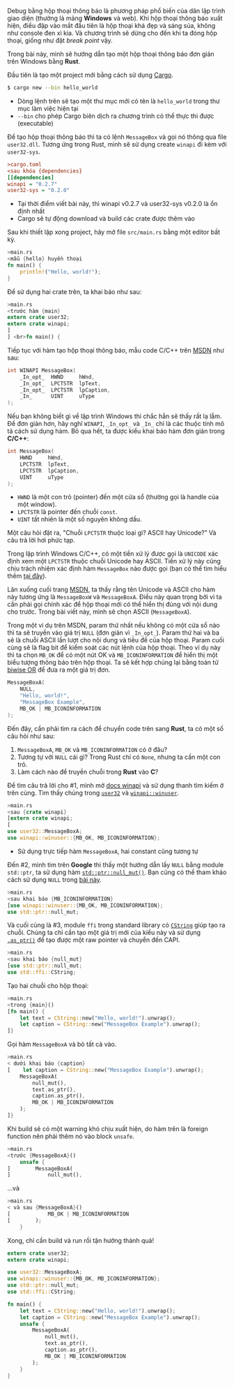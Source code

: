 
Debug bằng hộp thoại thông báo là phương pháp phổ biến của dân lập trình giao diện (thường là mảng **Windows** và web). Khi hộp thoại thông báo xuất hiện, điều đập vào mắt đầu tiên là hộp thoại khá đẹp và sáng sủa, không như console đen xì kia. Và chương trình sẽ dừng cho đến khi ta đóng hộp thoại, giống như đặt *break point* vậy.

Trong bài này, mình sẽ hướng dẫn tạo một hộp thoại thông báo đơn giản trên Windows bằng **Rust**.

Đầu tiên là tạo một project mới bằng cách sử dụng [Cargo](http://doc.crates.io/guide.html).
```bash
$ cargo new --bin hello_world
```

- Dòng lệnh trên sẽ tạo một thư mục mới có tên là `hello_world` trong thư mục làm việc hiện tại
- `--bin` cho phép Cargo biên dịch ra chương trình có thể thực thi được (executable)

Để tạo hộp thoại thông báo thì ta có lệnh `MessageBox` và gọi nó thông qua file `user32.dll`. Tương ứng trong Rust, mình sẽ sử dụng create `winapi` đi kèm với `user32-sys`.

```ini
>cargo.toml
<sau khóa {dependencies}
[[dependencies]
winapi = "0.2.7"
user32-sys = "0.2.0"
```
- Tại thời điểm viết bài này, thì winapi v0.2.7 và user32-sys v0.2.0 là ổn định nhất
- Cargo sẽ tự động download và build các crate được thêm vào

Sau khi thiết lập xong project, hãy mở file `src/main.rs` bằng một editor bất kỳ.
```rust
>main.rs
<mẫu {hello} huyền thoại
fn main() {
    println!("Hello, world!");
}
```

Để sử dụng hai crate trên, ta khai báo như sau:
```rust
>main.rs
<trước hàm {main}
extern crate user32;
extern crate winapi;
]
] <br>fn main() {
```

Tiếp tục với hàm tạo hộp thoại thông báo, mẫu code C/C++ trên [MSDN](https://msdn.microsoft.com/en-us/library/windows/desktop/ms645505(v=vs.85).aspx) như sau:
```cpp
int WINAPI MessageBox(
    _In_opt_  HWND     hWnd,
    _In_opt_  LPCTSTR  lpText,
    _In_opt_  LPCTSTR  lpCaption,
    _In_      UINT     uType
);
```

Nếu bạn không biết gì về lập trình Windows thì chắc hẳn sẽ thấy rất lạ lẫm. Để đơn giản hơn, hãy nghĩ `WINAPI`, `_In_opt_` và `_In_` chỉ là các thuộc tính mô tả cách sử dụng hàm. Bỏ qua hết, ta được kiểu khai báo hàm đơn giản trong **C/C++**:

```cpp
int MessageBox(
    HWND     hWnd,
    LPCTSTR  lpText,
    LPCTSTR  lpCaption,
    UINT     uType
);
```
- `HWND` là một con trỏ (pointer) đến một cửa sổ (thường gọi là handle của một window).
- `LPCTSTR` là pointer đến chuỗi `const`.
- `UINT` tất nhiên là một số nguyên không dấu.

Một câu hỏi đặt ra, "Chuỗi `LPCTSTR` thuộc loại gì? ASCII hay Unicode?” Và câu trả lời hơi phức tạp.

Trong lập trình Windows C/C++, có một tiền xử lý được gọi là `UNICODE` xác định xem một `LPCTSTR` thuộc chuỗi Unicode hay ASCII. Tiền xử lý này cũng chịu trách nhiệm xác định hàm `MessageBox` nào được gọi (bạn có thể tìm hiểu thêm [tại đây](https://msdn.microsoft.com/en-us/library/windows/desktop/ff381407(v=vs.85).aspx)). 

Lăn xuống cuối trang [MSDN](https://msdn.microsoft.com/en-us/library/windows/desktop/ms645505(v=vs.85).aspx), ta thấy rằng tên Unicode và ASCII cho hàm này tương ứng là `MessageBoxW` và `MessageBoxA`. Điều này quan trọng bởi vì ta cần phải gọi chính xác để hộp thoại mới có thể hiển thị đúng với nội dung cho trước. Trong bài viết này, mình sẽ chọn ASCII (`MessageBoxA`).

Trong một ví dụ trên MSDN, param thứ nhất nếu không có một cửa sổ nào thì ta sẽ truyền vào giá trị `NULL`  (đơn giản vì `_In_opt_`). Param thứ hai và ba sẽ là chuỗi ASCII lần lượt cho nội dung và tiêu đề của hộp thoại. Param cuối cùng sẽ là flag bit để kiểm soát các nút lệnh của hộp thoại. Theo ví dụ này thì ta chọn `MB_OK` để có một nút OK và `MB_ICONINFORMATION` để hiển thị một biểu tượng thông báo trên hộp thoại. Ta sẽ kết hợp chúng lại bằng toán tử [biwise OR](https://vi.wikipedia.org/wiki/Ph%C3%A9p_to%C3%A1n_thao_t%C3%A1c_bit#OR) để đưa ra một giá trị đơn.

```cpp
MessageBoxA(
    NULL,
    "Hello, world!",
    "MessageBox Example",
    MB_OK | MB_ICONINFORMATION
);
```
Đến đây, cần phải tìm ra cách để chuyển code trên sang **Rust**, ta có một số câu hỏi như sau:
1. `MessageBoxA`, `MB_OK` và `MB_ICONINFORMATION` có ở đâu?
2. Tương tự với `NULL` cái gì? Trong Rust chỉ có `None`, nhưng ta cần một con trỏ.
3. Làm cách nào để truyền chuỗi trong **Rust** vào **C**?

Để tìm câu trả lời cho #1, mình mở [docs winapi](https://retep998.github.io/doc/winapi/index.html) và sử dụng thanh tìm kiếm ở trên cùng. Tìm thấy chúng trong [`user32`](https://retep998.github.io/doc/user32/index.html) và [`winapi::winuser`](https://retep998.github.io/doc/winapi/winuser/index.html).

```rust
>main.rs
<sau {crate winapi}
[extern crate winapi;
[
use user32::MessageBoxA;
use winapi::winuser::{MB_OK, MB_ICONINFORMATION};
```
- Sử dụng trực tiếp hàm `MessageBoxA`, hai constant cũng tương tự

Đến #2, mình tìm trên **Google** thì thấy một hướng dẫn lấy `NULL` bằng module `std::ptr`, ta sử dụng hàm [`std::ptr::null_mut()`](https://doc.rust-lang.org/std/ptr/fn.null_mut.html). Bạn cũng có thể tham khảo cách sử dụng `NULL` trong [bài này](https://thefullsnack.com/posts/rust-has-no-null.html?t=1524943801604).

```rust
>main.rs
<sau khai báo {MB_ICONINFORMATION}
[use winapi::winuser::{MB_OK, MB_ICONINFORMATION};
use std::ptr::null_mut;
```

Và cuối cùng là #3, module `ffi` trong standard library có [`CString`](https://doc.rust-lang.org/std/ffi/struct.CString.html) giúp tạo ra chuỗi. Chúng ta chỉ cần tạo một giá trị mới của kiểu này và sử dụng [`.as_ptr()`](https://doc.rust-lang.org/std/ffi/struct.CString.html#method.as_ptr) để tạo được một raw pointer và chuyển đến CAPI.

```rust
>main.rs
<sau khai báo {null_mut}
[use std::ptr::null_mut;
use std::ffi::CString;
```
 
Tạo hai chuỗi cho hộp thoại:
```rust
>main.rs
<trong {main}()
[fn main() {
    let text = CString::new("Hello, world!").unwrap();
    let caption = CString::new("MessageBox Example").unwrap();
]}
```

Gọi hàm `MessageBoxA` và bỏ tất cả vào.

```rust
>main.rs
< dưới khai báo {caption}
[    let caption = CString::new("MessageBox Example").unwrap();
    MessageBoxA(
        null_mut(),
        text.as_ptr(),
        caption.as_ptr(),
        MB_OK | MB_ICONINFORMATION
    );
]}
```

Khi build sẽ có một warning khó chịu xuất hiện, do hàm trên là foreign function nên phải thêm nó vào block `unsafe`.

```rust
>main.rs
<trước {MessageBoxA}()
    unsafe {
]        MessageBoxA(
]            null_mut(),
```

...và

```rust
>main.rs
< và sau {MessageBoxA}()
[            MB_OK | MB_ICONINFORMATION
[        );
    }
```

Xong, chỉ cần build và run rồi tận hưởng thành quả!

```rust
extern crate user32;
extern crate winapi;

use user32::MessageBoxA;
use winapi::winuser::{MB_OK, MB_ICONINFORMATION};
use std::ptr::null_mut;
use std::ffi::CString;

fn main() {
    let text = CString::new("Hello, world!").unwrap();
    let caption = CString::new("MessageBox Example").unwrap();
    unsafe {
        MessageBoxA(
            null_mut(),
            text.as_ptr(),
            caption.as_ptr(),
            MB_OK | MB_ICONINFORMATION
        );
    }
}
```
